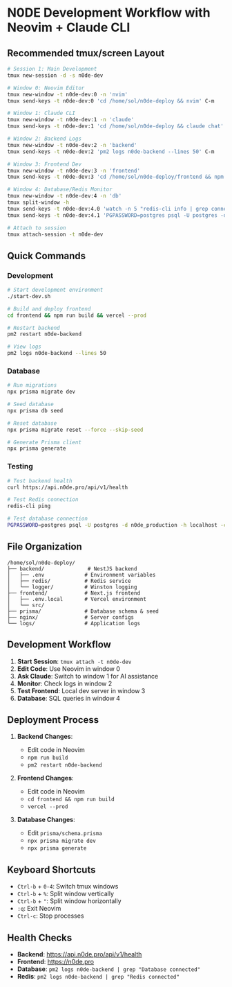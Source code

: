 # N0DE Development Workflow with Neovim + Claude CLI

## Recommended tmux/screen Layout

```bash
# Session 1: Main Development
tmux new-session -d -s n0de-dev

# Window 0: Neovim Editor
tmux new-window -t n0de-dev:0 -n 'nvim'
tmux send-keys -t n0de-dev:0 'cd /home/sol/n0de-deploy && nvim' C-m

# Window 1: Claude CLI
tmux new-window -t n0de-dev:1 -n 'claude'
tmux send-keys -t n0de-dev:1 'cd /home/sol/n0de-deploy && claude chat' C-m

# Window 2: Backend Logs
tmux new-window -t n0de-dev:2 -n 'backend'
tmux send-keys -t n0de-dev:2 'pm2 logs n0de-backend --lines 50' C-m

# Window 3: Frontend Dev
tmux new-window -t n0de-dev:3 -n 'frontend'
tmux send-keys -t n0de-dev:3 'cd /home/sol/n0de-deploy/frontend && npm run dev' C-m

# Window 4: Database/Redis Monitor
tmux new-window -t n0de-dev:4 -n 'db'
tmux split-window -h
tmux send-keys -t n0de-dev:4.0 'watch -n 5 "redis-cli info | grep connected"' C-m
tmux send-keys -t n0de-dev:4.1 'PGPASSWORD=postgres psql -U postgres -d n0de_production -h localhost' C-m

# Attach to session
tmux attach-session -t n0de-dev
```

## Quick Commands

### Development
```bash
# Start development environment
./start-dev.sh

# Build and deploy frontend
cd frontend && npm run build && vercel --prod

# Restart backend
pm2 restart n0de-backend

# View logs
pm2 logs n0de-backend --lines 50
```

### Database
```bash
# Run migrations
npx prisma migrate dev

# Seed database
npx prisma db seed

# Reset database
npx prisma migrate reset --force --skip-seed

# Generate Prisma client
npx prisma generate
```

### Testing
```bash
# Test backend health
curl https://api.n0de.pro/api/v1/health

# Test Redis connection
redis-cli ping

# Test database connection
PGPASSWORD=postgres psql -U postgres -d n0de_production -h localhost -c "SELECT COUNT(*) FROM users;"
```

## File Organization

```
/home/sol/n0de-deploy/
├── backend/              # NestJS backend
│   ├── .env             # Environment variables
│   ├── redis/           # Redis service
│   └── logger/          # Winston logging
├── frontend/            # Next.js frontend
│   ├── .env.local       # Vercel environment
│   └── src/
├── prisma/              # Database schema & seed
├── nginx/               # Server configs
└── logs/                # Application logs
```

## Development Workflow

1. **Start Session**: `tmux attach -t n0de-dev`
2. **Edit Code**: Use Neovim in window 0
3. **Ask Claude**: Switch to window 1 for AI assistance
4. **Monitor**: Check logs in window 2
5. **Test Frontend**: Local dev server in window 3
6. **Database**: SQL queries in window 4

## Deployment Process

1. **Backend Changes**: 
   - Edit code in Neovim
   - `npm run build`
   - `pm2 restart n0de-backend`

2. **Frontend Changes**:
   - Edit code in Neovim
   - `cd frontend && npm run build`
   - `vercel --prod`

3. **Database Changes**:
   - Edit `prisma/schema.prisma`
   - `npx prisma migrate dev`
   - `npx prisma generate`

## Keyboard Shortcuts

- `Ctrl-b` + `0-4`: Switch tmux windows
- `Ctrl-b` + `%`: Split window vertically
- `Ctrl-b` + `"`: Split window horizontally
- `:q`: Exit Neovim
- `Ctrl-c`: Stop processes

## Health Checks

- **Backend**: https://api.n0de.pro/api/v1/health
- **Frontend**: https://n0de.pro
- **Database**: `pm2 logs n0de-backend | grep "Database connected"`
- **Redis**: `pm2 logs n0de-backend | grep "Redis connected"`